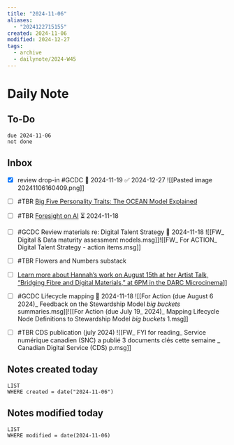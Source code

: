```yaml
---
title: "2024-11-06"
aliases:
  - "2024122715155"
created: 2024-11-06
modified: 2024-12-27
tags:
  - archive
  - dailynote/2024-W45
---
```

# Daily Note

## To-Do
```tasks
due 2024-11-06
not done
```
## Inbox
- [x] review drop-in #GCDC 📅 2024-11-19 ✅ 2024-12-27
      ![[Pasted image 20241106160409.png]]

- [ ] #TBR [Big Five Personality Traits: The OCEAN Model Explained](https://positivepsychology.com/big-five-personality-theory/)
- [ ] #TBR [Foresight on AI](https://gcxgce.sharepoint.com/teams/1000829/Shared%20Documents/Forms/AllItems.aspx?id=%2Fteams%2F1000829%2FShared%20Documents%2FDocuments%2FLearning%20%2D%20Apprentissage%2FForesight%20research%20and%20thinking%20%2D%20Recherche%20et%20r%C3%A9flexion%20de%20prospective%2FPolicy%20Horizons%20foresight%20products%2FForesight%20on%20AI%20%E2%80%93%20La%20prospective%20de%20l%E2%80%99IA%2FSecond%20iteration%20%28July%202024%29%20%2D%20Deuxi%C3%A8me%20version%20%28juillet%202024%29%2FPolicy%20Horizons%20Canada%20%2D%20Second%20Iteration%2D%20Foresight%20on%20AI%5FPolicy%20considerations%20%2D%20EN%20%2D%20July%202024%2Epdf&parent=%2Fteams%2F1000829%2FShared%20Documents%2FDocuments%2FLearning%20%2D%20Apprentissage%2FForesight%20research%20and%20thinking%20%2D%20Recherche%20et%20r%C3%A9flexion%20de%20prospective%2FPolicy%20Horizons%20foresight%20products%2FForesight%20on%20AI%20%E2%80%93%20La%20prospective%20de%20l%E2%80%99IA%2FSecond%20iteration%20%28July%202024%29%20%2D%20Deuxi%C3%A8me%20version%20%28juillet%202024%29&p=true&ga=1&LOF=1) ⏳ 2024-11-18
- [ ] #GCDC Review materials re: Digital Talent Strategy 📅 2024-11-18
      ![[FW_ Digital & Data maturity assessment models.msg]]![[FW_ For ACTION_ Digital Talent Strategy - action items.msg]]

- [ ] #TBR Flowers and Numbers substack
- [ ] [Learn more about Hannah’s work on August 15th at her Artist Talk, “Bridging Fibre and Digital Materials,” at 6PM in the DARC Microcinema](https://www.instagram.com/p/C9cwW7GtHzi/?igsh=eDNvb2RidXFydmcy)]]⁠
- [ ] #GCDC Lifecycle mapping 📅 2024-11-18
      ![[For Action (due August 6 2024)_ Feedback on the Stewardship Model _big buckets_ summaries.msg]]![[For Action (due July 19_ 2024)_ Mapping Lifecycle Node Definitions to Stewardship Model _big buckets_ 1.msg]]
- [ ] #TBR CDS publication (july 2024)
      ![[FW_ FYI for reading_ Service numérique canadien (SNC) a publié 3 documents clés cette semaine _ Canadian Digital Service (CDS) p.msg]]
## Notes created today
```dataview
LIST
WHERE created = date("2024-11-06")
```
## Notes modified today
```dataview
LIST
WHERE modified = date(2024-11-06)
```

